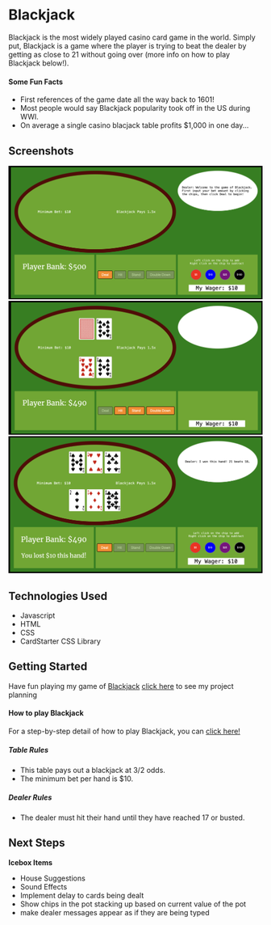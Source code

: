 # Blackjack

  Blackjack is the most widely played casino card game in the world. Simply put, Blackjack is a game where the player is trying to beat the dealer by getting as close to 21 without going over (more info on how to play Blackjack below!). 
  #### Some Fun Facts
  * First references of the game date all the way back to 1601! 
  * Most people would say Blackjack popularity took off in the US during WWI. 
  * On average a single casino blacjack table profits $1,000 in one day...

  ## Screenshots
  ![game on load](images/onLoad.png)
  ![game on deal](images/onDeal.png)
  ![hand result](images/handResult.png)

  ## Technologies Used
  * Javascript
  * HTML
  * CSS
  * CardStarter CSS Library


  ## Getting Started
  Have fun playing my game of [Blackjack](https://chadbanghart.github.io/blackjack/)
  [click here](planning/) to see my project planning

  #### How to play Blackjack
  For a step-by-step detail of how to play Blackjack, you can [click here!](https://www.blackjackapprenticeship.com/how-to-play-blackjack/)
  
  ##### Table Rules
  * This table pays out a blackjack at 3/2 odds.
  * The minimum bet per hand is $10.

  ##### Dealer Rules 
  * The dealer must hit their hand until they have reached 17 or busted. 

  ## Next Steps
  **Icebox Items**
  * House Suggestions
  * Sound Effects
  * Implement delay to cards being dealt
  * Show chips in the pot stacking up based on current value of the pot
  * make dealer messages appear as if they are being typed